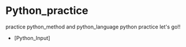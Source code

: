 # Python_practice
practice python_method and python_language
python practice let's go!!

- [Python_Input]
